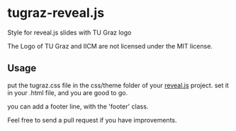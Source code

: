 # tugraz-reveal.js
Style for reveal.js slides with TU Graz logo

The Logo of TU Graz and IICM are not licensed under the MIT license.

## Usage

put the tugraz.css file in the css/theme folder of your [reveal.js](https://github.com/hakimel/reveal.js) project. set it in your .html file, and you are good to go.

you can add a footer line, with the 'footer' class.

Feel free to send a pull request if you have improvements.
